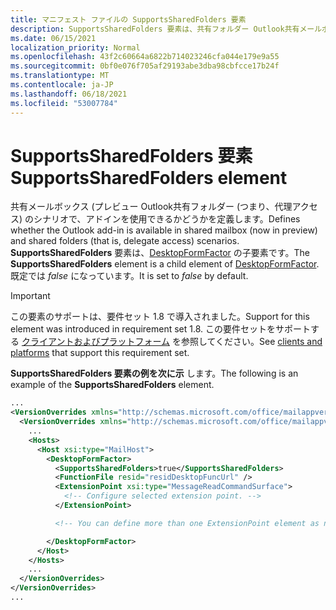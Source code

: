 ```yaml
---
title: マニフェスト ファイルの SupportsSharedFolders 要素
description: SupportsSharedFolders 要素は、共有フォルダー Outlook共有メールボックス のシナリオで使用できるかどうかを定義します。
ms.date: 06/15/2021
localization_priority: Normal
ms.openlocfilehash: 43f2c60664a6822b714023246cfa044e179e9a55
ms.sourcegitcommit: 0bf0e076f705af29193abe3dba98cbfcce17b24f
ms.translationtype: MT
ms.contentlocale: ja-JP
ms.lasthandoff: 06/18/2021
ms.locfileid: "53007784"
---
```

# <a name="supportssharedfolders-element"></a><span data-ttu-id="1e697-103">SupportsSharedFolders 要素</span><span class="sxs-lookup"><span data-stu-id="1e697-103">SupportsSharedFolders element</span></span>

<span data-ttu-id="1e697-104">共有メールボックス (プレビュー Outlook共有フォルダー (つまり、代理アクセス) のシナリオで、アドインを使用できるかどうかを定義します。</span><span class="sxs-lookup"><span data-stu-id="1e697-104">Defines whether the Outlook add-in is available in shared mailbox (now in preview) and shared folders (that is, delegate access) scenarios.</span></span> <span data-ttu-id="1e697-105">**SupportsSharedFolders** 要素は、[DesktopFormFactor](desktopformfactor.md) の子要素です。</span><span class="sxs-lookup"><span data-stu-id="1e697-105">The **SupportsSharedFolders** element is a child element of [DesktopFormFactor](desktopformfactor.md).</span></span> <span data-ttu-id="1e697-106">既定では *false* になっています。</span><span class="sxs-lookup"><span data-stu-id="1e697-106">It is set to *false* by default.</span></span>

> [!IMPORTANT]
> <span data-ttu-id="1e697-107">この要素のサポートは、要件セット 1.8 で導入されました。</span><span class="sxs-lookup"><span data-stu-id="1e697-107">Support for this element was introduced in requirement set 1.8.</span></span> <span data-ttu-id="1e697-108">この要件セットをサポートする [クライアントおよびプラットフォーム](../../reference/requirement-sets/outlook-api-requirement-sets.md#requirement-sets-supported-by-exchange-servers-and-outlook-clients) を参照してください。</span><span class="sxs-lookup"><span data-stu-id="1e697-108">See [clients and platforms](../../reference/requirement-sets/outlook-api-requirement-sets.md#requirement-sets-supported-by-exchange-servers-and-outlook-clients) that support this requirement set.</span></span>

<span data-ttu-id="1e697-109">**SupportsSharedFolders 要素の例を次に示** します。</span><span class="sxs-lookup"><span data-stu-id="1e697-109">The following is an example of the **SupportsSharedFolders** element.</span></span>

```XML
...
<VersionOverrides xmlns="http://schemas.microsoft.com/office/mailappversionoverrides" xsi:type="VersionOverridesV1_0">
  <VersionOverrides xmlns="http://schemas.microsoft.com/office/mailappversionoverrides/1.1" xsi:type="VersionOverridesV1_1">
    ...
    <Hosts>
      <Host xsi:type="MailHost">
        <DesktopFormFactor>
          <SupportsSharedFolders>true</SupportsSharedFolders>
          <FunctionFile resid="residDesktopFuncUrl" />
          <ExtensionPoint xsi:type="MessageReadCommandSurface">
            <!-- Configure selected extension point. -->
          </ExtensionPoint>

          <!-- You can define more than one ExtensionPoint element as needed. -->

        </DesktopFormFactor>
      </Host>
    </Hosts>
    ...
  </VersionOverrides>
</VersionOverrides>
...
```
